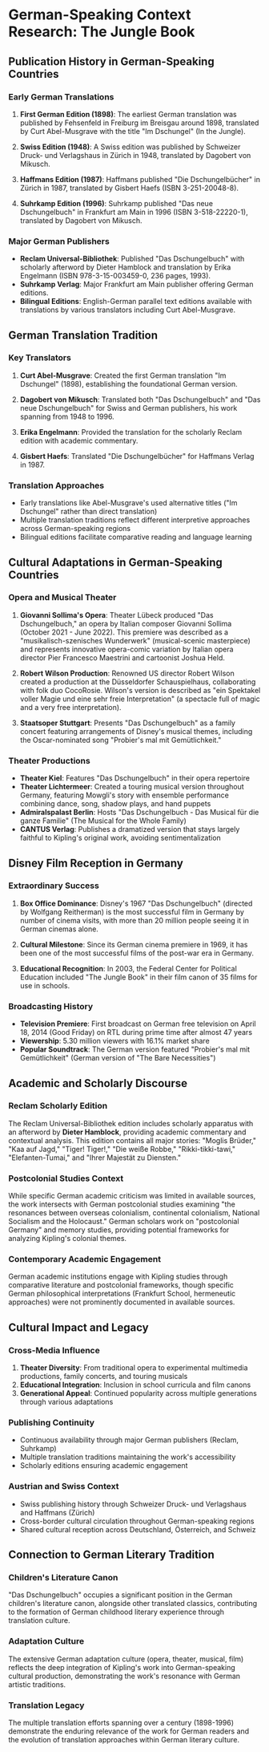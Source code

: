 # German-Speaking Context Research: The Jungle Book

## Publication History in German-Speaking Countries

### Early German Translations
1. **First German Edition (1898)**: The earliest German translation was published by Fehsenfeld in Freiburg im Breisgau around 1898, translated by Curt Abel-Musgrave with the title "Im Dschungel" (In the Jungle).

2. **Swiss Edition (1948)**: A Swiss edition was published by Schweizer Druck- und Verlagshaus in Zürich in 1948, translated by Dagobert von Mikusch.

3. **Haffmans Edition (1987)**: Haffmans published "Die Dschungelbücher" in Zürich in 1987, translated by Gisbert Haefs (ISBN 3-251-20048-8).

4. **Suhrkamp Edition (1996)**: Suhrkamp published "Das neue Dschungelbuch" in Frankfurt am Main in 1996 (ISBN 3-518-22220-1), translated by Dagobert von Mikusch.

### Major German Publishers
- **Reclam Universal-Bibliothek**: Published "Das Dschungelbuch" with scholarly afterword by Dieter Hamblock and translation by Erika Engelmann (ISBN 978-3-15-003459-0, 236 pages, 1993).
- **Suhrkamp Verlag**: Major Frankfurt am Main publisher offering German editions.
- **Bilingual Editions**: English-German parallel text editions available with translations by various translators including Curt Abel-Musgrave.

## German Translation Tradition

### Key Translators
1. **Curt Abel-Musgrave**: Created the first German translation "Im Dschungel" (1898), establishing the foundational German version.

2. **Dagobert von Mikusch**: Translated both "Das Dschungelbuch" and "Das neue Dschungelbuch" for Swiss and German publishers, his work spanning from 1948 to 1996.

3. **Erika Engelmann**: Provided the translation for the scholarly Reclam edition with academic commentary.

4. **Gisbert Haefs**: Translated "Die Dschungelbücher" for Haffmans Verlag in 1987.

### Translation Approaches
- Early translations like Abel-Musgrave's used alternative titles ("Im Dschungel" rather than direct translation)
- Multiple translation traditions reflect different interpretive approaches across German-speaking regions
- Bilingual editions facilitate comparative reading and language learning

## Cultural Adaptations in German-Speaking Countries

### Opera and Musical Theater
1. **Giovanni Sollima's Opera**: Theater Lübeck produced "Das Dschungelbuch," an opera by Italian composer Giovanni Sollima (October 2021 - June 2022). This premiere was described as a "musikalisch-szenisches Wunderwerk" (musical-scenic masterpiece) and represents innovative opera-comic variation by Italian opera director Pier Francesco Maestrini and cartoonist Joshua Held.

2. **Robert Wilson Production**: Renowned US director Robert Wilson created a production at the Düsseldorfer Schauspielhaus, collaborating with folk duo CocoRosie. Wilson's version is described as "ein Spektakel voller Magie und eine sehr freie Interpretation" (a spectacle full of magic and a very free interpretation).

3. **Staatsoper Stuttgart**: Presents "Das Dschungelbuch" as a family concert featuring arrangements of Disney's musical themes, including the Oscar-nominated song "Probier's mal mit Gemütlichkeit."

### Theater Productions
- **Theater Kiel**: Features "Das Dschungelbuch" in their opera repertoire
- **Theater Lichtermeer**: Created a touring musical version throughout Germany, featuring Mowgli's story with ensemble performance combining dance, song, shadow plays, and hand puppets
- **Admiralspalast Berlin**: Hosts "Das Dschungelbuch - Das Musical für die ganze Familie" (The Musical for the Whole Family)
- **CANTUS Verlag**: Publishes a dramatized version that stays largely faithful to Kipling's original work, avoiding sentimentalization

## Disney Film Reception in Germany

### Extraordinary Success
1. **Box Office Dominance**: Disney's 1967 "Das Dschungelbuch" (directed by Wolfgang Reitherman) is the most successful film in Germany by number of cinema visits, with more than 20 million people seeing it in German cinemas alone.

2. **Cultural Milestone**: Since its German cinema premiere in 1969, it has been one of the most successful films of the post-war era in Germany.

3. **Educational Recognition**: In 2003, the Federal Center for Political Education included "The Jungle Book" in their film canon of 35 films for use in schools.

### Broadcasting History
- **Television Premiere**: First broadcast on German free television on April 18, 2014 (Good Friday) on RTL during prime time after almost 47 years
- **Viewership**: 5.30 million viewers with 16.1% market share
- **Popular Soundtrack**: The German version featured "Probier's mal mit Gemütlichkeit" (German version of "The Bare Necessities")

## Academic and Scholarly Discourse

### Reclam Scholarly Edition
The Reclam Universal-Bibliothek edition includes scholarly apparatus with an afterword by **Dieter Hamblock**, providing academic commentary and contextual analysis. This edition contains all major stories: "Moglis Brüder," "Kaa auf Jagd," "Tiger! Tiger!," "Die weiße Robbe," "Rikki-tikki-tawi," "Elefanten-Tumai," and "Ihrer Majestät zu Diensten."

### Postcolonial Studies Context
While specific German academic criticism was limited in available sources, the work intersects with German postcolonial studies examining "the resonances between overseas colonialism, continental colonialism, National Socialism and the Holocaust." German scholars work on "postcolonial Germany" and memory studies, providing potential frameworks for analyzing Kipling's colonial themes.

### Contemporary Academic Engagement
German academic institutions engage with Kipling studies through comparative literature and postcolonial frameworks, though specific German philosophical interpretations (Frankfurt School, hermeneutic approaches) were not prominently documented in available sources.

## Cultural Impact and Legacy

### Cross-Media Influence
1. **Theater Diversity**: From traditional opera to experimental multimedia productions, family concerts, and touring musicals
2. **Educational Integration**: Inclusion in school curricula and film canons
3. **Generational Appeal**: Continued popularity across multiple generations through various adaptations

### Publishing Continuity
- Continuous availability through major German publishers (Reclam, Suhrkamp)
- Multiple translation traditions maintaining the work's accessibility
- Scholarly editions ensuring academic engagement

### Austrian and Swiss Context
- Swiss publishing history through Schweizer Druck- und Verlagshaus and Haffmans (Zürich)
- Cross-border cultural circulation throughout German-speaking regions
- Shared cultural reception across Deutschland, Österreich, and Schweiz

## Connection to German Literary Tradition

### Children's Literature Canon
"Das Dschungelbuch" occupies a significant position in the German children's literature canon, alongside other translated classics, contributing to the formation of German childhood literary experience through translation culture.

### Adaptation Culture
The extensive German adaptation culture (opera, theater, musical, film) reflects the deep integration of Kipling's work into German-speaking cultural production, demonstrating the work's resonance with German artistic traditions.

### Translation Legacy
The multiple translation efforts spanning over a century (1898-1996) demonstrate the enduring relevance of the work for German readers and the evolution of translation approaches within German literary culture.